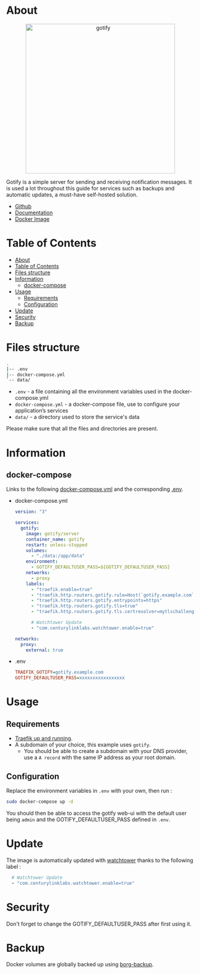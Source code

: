 # About

<p align="center">
<img src="../_utilities/gotify.png" width="400" alt="gotify" title="gotify" />
</p>

Gotify is a simple server for sending and receiving notification messages. It is used a lot throughout this guide for services such as backups and automatic updates, a must-have self-hosted solution.

* [Github](https://github.com/gotify/server)
* [Documentation](https://gotify.net/docs/index)
* [Docker Image](https://hub.docker.com/r/gotify/server)

# Table of Contents

<!-- TOC -->

- [About](#about)
- [Table of Contents](#table-of-contents)
- [Files structure](#files-structure)
- [Information](#information)
    - [docker-compose](#docker-compose)
- [Usage](#usage)
    - [Requirements](#requirements)
    - [Configuration](#configuration)
- [Update](#update)
- [Security](#security)
- [Backup](#backup)

<!-- /TOC -->

# Files structure 

```bash
.
|-- .env
|-- docker-compose.yml
`-- data/
```

- `.env` - a file containing all the environment variables used in the docker-compose.yml
- `docker-compose.yml` - a docker-compose file, use to configure your application’s services
- `data/` - a directory used to store the service's data

Please make sure that all the files and directories are present.


# Information

## docker-compose
Links to the following [docker-compose.yml](docker-compose.yml) and the corresponding [.env](.env).

* docker-compose.yml
  ```yaml
  version: "3"

  services:
    gotify:
      image: gotify/server
      container_name: gotify
      restart: unless-stopped
      volumes:
        - "./data:/app/data"
      environment:
        - GOTIFY_DEFAULTUSER_PASS=${GOTIFY_DEFAULTUSER_PASS}
      networks:
        - proxy
      labels:
        - "traefik.enable=true"
        - "traefik.http.routers.gotify.rule=Host(`gotify.example.com`)"
        - "traefik.http.routers.gotify.entrypoints=https"
        - "traefik.http.routers.gotify.tls=true"
        - "traefik.http.routers.gotify.tls.certresolver=mytlschallenge"

        # Watchtower Update
        - "com.centurylinklabs.watchtower.enable=true"

  networks:
    proxy:
      external: true
  ```
* .env
  ```ini
  TRAEFIK_GOTIFY=gotify.example.com
  GOTIFY_DEFAULTUSER_PASS=xxxxxxxxxxxxxxxxx
  ```

# Usage

## Requirements
- [Traefik up and running](../traefik).
- A subdomain of your choice, this example uses `gotify`.
    - You should be able to create a subdomain with your DNS provider, use a `A record` with the same IP address as your root domain.

## Configuration

Replace the environment variables in `.env` with your own, then run :

```bash
sudo docker-compose up -d
```

You should then be able to access the gotify web-ui with the default user being `admin` and the GOTIFY_DEFAULTUSER_PASS defined in `.env`.

# Update

The image is automatically updated with [watchtower](../watchtower) thanks to the following label :

```yaml
  # Watchtower Update
  - "com.centurylinklabs.watchtower.enable=true"
```

# Security

Don't forget to change the GOTIFY_DEFAULTUSER_PASS after first using it.

# Backup

Docker volumes are globally backed up using [borg-backup](../borg-backup). 